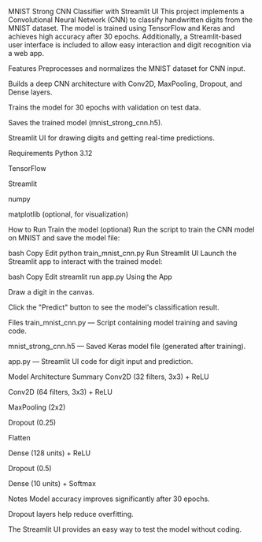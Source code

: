 MNIST Strong CNN Classifier with Streamlit UI
This project implements a Convolutional Neural Network (CNN) to classify handwritten digits from the MNIST dataset. The model is trained using TensorFlow and Keras and achieves high accuracy after 30 epochs. Additionally, a Streamlit-based user interface is included to allow easy interaction and digit recognition via a web app.

Features
Preprocesses and normalizes the MNIST dataset for CNN input.

Builds a deep CNN architecture with Conv2D, MaxPooling, Dropout, and Dense layers.

Trains the model for 30 epochs with validation on test data.

Saves the trained model (mnist_strong_cnn.h5).

Streamlit UI for drawing digits and getting real-time predictions.

Requirements
Python 3.12

TensorFlow

Streamlit

numpy

matplotlib (optional, for visualization)

How to Run
Train the model (optional)
Run the script to train the CNN model on MNIST and save the model file:

bash
Copy
Edit
python train_mnist_cnn.py
Run Streamlit UI
Launch the Streamlit app to interact with the trained model:

bash
Copy
Edit
streamlit run app.py
Using the App

Draw a digit in the canvas.

Click the "Predict" button to see the model's classification result.

Files
train_mnist_cnn.py — Script containing model training and saving code.

mnist_strong_cnn.h5 — Saved Keras model file (generated after training).

app.py — Streamlit UI code for digit input and prediction.

Model Architecture Summary
Conv2D (32 filters, 3x3) + ReLU

Conv2D (64 filters, 3x3) + ReLU

MaxPooling (2x2)

Dropout (0.25)

Flatten

Dense (128 units) + ReLU

Dropout (0.5)

Dense (10 units) + Softmax

Notes
Model accuracy improves significantly after 30 epochs.

Dropout layers help reduce overfitting.

The Streamlit UI provides an easy way to test the model without coding.

